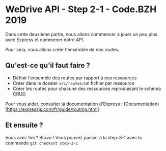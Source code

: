 # WeDrive API - Step 2-1 - Code.BZH 2019

Dans cette deuxième partie, nous allons commencer à jouer un peu plus avec Express et commener notre API. 

Pour cela, nous allons créer l'ensemble de nos routes. 

## Qu'est-ce qu'il faut faire ? 

- Définir l'ensemble des routes par rapport à nos ressources
- Créer dans le dossier ``src/routes/``un fichier par ressource 
- Créer les routes pour chacune des ressources reproduisant le schéma CRUD

Pour vous aider, consulter la documentation d'Express : (Documentation)[https://expressjs.com/fr/guide/routing.html]

## Et ensuite ? 

Vous avez fini ? Bravo ! Vous pouvez passer à la step-3-1 avec la commande ```git checkout step-3-1```